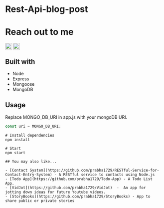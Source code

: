 # Rest-Api-blog-post

# Reach out to me
[<img align="left" alt="LinkedIn" width="22px" src="https://cdn.jsdelivr.net/npm/simple-icons@v3/icons/linkedin.svg" />](https://www.linkedin.com/in/prabhakargaddam/)
[<img align="left" alt="Gmail" width="22px" src="https://cdn.jsdelivr.net/npm/simple-icons@v3/icons/gmail.svg" />](<mailto:prabhakargaddam1729@gmail.com>)

<br/>

## Built with
 - Node
 - Express
 - Mongoose
 - MongoDB
 
## Usage
 Replace MONGO_DB_URI in app.js with your mongoDB URI.
```javascript
const uri = MONGO_DB_URI;
```

```
# Install dependencies
npm install

# Start 
npm start

## You may also like...

- [Contact System](https://github.com/prabha1729/RESTful-Service-for-Contact-Entry-System) - A RESTful service to contacts using Node.js
- [Todo App](https://github.com/prabha1729/Todo-App) - A Todo List App.
- [VidJot](https://github.com/prabha1729/VidJot)  -  An app for jotting down ideas for future Youtube videos.
- [StoryBooks](https://github.com/prabha1729/StoryBooks) - App to share public or private stories
